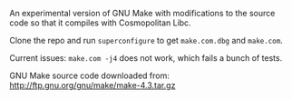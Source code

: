 

An experimental version of GNU Make with modifications to the source code so
that it compiles with Cosmopolitan Libc.

Clone the repo and run `superconfigure` to get `make.com.dbg` and `make.com`.

Current issues: `make.com -j4` does not work, which fails a bunch of tests.

GNU Make source code downloaded from: http://ftp.gnu.org/gnu/make/make-4.3.tar.gz
